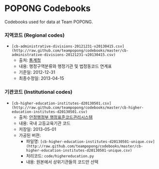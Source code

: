 POPONG Codebooks
================

Codebooks used for data at Team POPONG.

### 지역코드 (Regional codes)
- `[cb-administrative-divisions-20121231-v20130415.csv](http://raw.github.com/teampopong/codebooks/master/cb-administrative-divisions-20121231-v20130415.csv)`
    - 출처: [통계청](http://kostat.go.kr/kssc/board_notice/BoardAction.do?method=list&board_id=3&catgrp=kssc&catid1=kssc06&catid2=kssc06a)
    - 내용: 행정구역분류와 행정기관 및 법정동코드 연계표
    - 기준일: 2012-12-31
    - 최종수정일: 2013-04-15

### 기관코드 (Institutional codes)
- `[cb-higher-education-institutes-d20130501.csv](http://raw.github.com/teampopong/codebooks/master/cb-higher-education-institutes-d20130501.csv)`
    - 출처: [안정행정부 행정표준코드관리시스템](http://www.code.go.kr/std/jsp/stdcode/orgCodeL.jsp)
    - 내용: 국내 고등교육기관 코드
    - 저장일: 2013-05-01
    - 가공된 버젼:
        - 파일명: `[cb-higher-education-institutes-d20130501-unique.csv](http://raw.github.com/teampopong/codebooks/master/cb-higher-education-institutes-d20130501-unique.csv)`
        - 처리코드: `code/highereducation.py`
        - 내용: 원본에서 상위기관들의 코드만 선택

